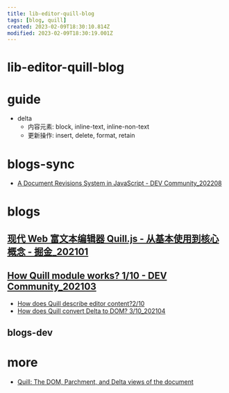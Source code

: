 ```yaml
---
title: lib-editor-quill-blog
tags: [blog, quill]
created: 2023-02-09T18:30:10.814Z
modified: 2023-02-09T18:30:19.001Z
---
```


# lib-editor-quill-blog

# guide

- delta
  - 内容元素: block, inline-text, inline-non-text
  - 更新操作: insert, delete, format, retain
# blogs-sync
- [A Document Revisions System in JavaScript - DEV Community_202208](https://dev.to/kornatzky/a-document-revisions-system-in-javascript-1o3h)
# blogs

## [现代 Web 富文本编辑器 Quill.js - 从基本使用到核心概念 - 掘金_202101](https://juejin.cn/post/6918893948412887053)

## [How Quill module works? 1/10 - DEV Community_202103](https://dev.to/kagol/how-quill-module-works-319f)

- [How does Quill describe editor content?2/10](https://dev.to/kagol/how-does-quill-describe-editor-content-1i5g)
- [How does Quill convert Delta to DOM? 3/10_202104](https://dev.to/kagol/how-does-quill-convert-delta-to-dom-2664)

## blogs-dev

# more
- [Quill: The DOM, Parchment, and Delta views of the document](http://billauer.co.il/blog/2021/12/quill-document-views/)
